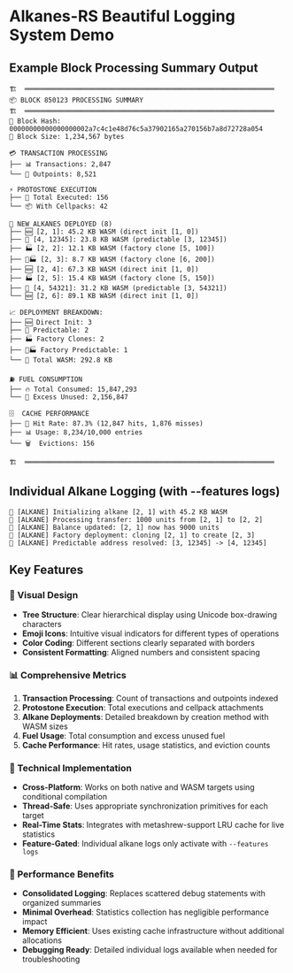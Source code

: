 # Alkanes-RS Beautiful Logging System Demo

## Example Block Processing Summary Output

```
🏗️  ═══════════════════════════════════════════════════════════════
📦 BLOCK 850123 PROCESSING SUMMARY
🏗️  ═══════════════════════════════════════════════════════════════
🔗 Block Hash: 00000000000000000002a7c4c1e48d76c5a37902165a270156b7a8d72728a054
📏 Block Size: 1,234,567 bytes

💳 TRANSACTION PROCESSING
├── 📊 Transactions: 2,847
└── 🎯 Outpoints: 8,521

⚡ PROTOSTONE EXECUTION
├── 🚀 Total Executed: 156
└── 📦 With Cellpacks: 42

🧪 NEW ALKANES DEPLOYED (8)
├── 🆕 [2, 1]: 45.2 KB WASM (direct init [1, 0])
├── 🎯 [4, 12345]: 23.8 KB WASM (predictable [3, 12345])
├── 🏭 [2, 2]: 12.1 KB WASM (factory clone [5, 100])
├── 🎯🏭 [2, 3]: 8.7 KB WASM (factory clone [6, 200])
├── 🆕 [2, 4]: 67.3 KB WASM (direct init [1, 0])
├── 🏭 [2, 5]: 15.4 KB WASM (factory clone [5, 150])
├── 🎯 [4, 54321]: 31.2 KB WASM (predictable [3, 54321])
└── 🆕 [2, 6]: 89.1 KB WASM (direct init [1, 0])

📈 DEPLOYMENT BREAKDOWN:
├── 🆕 Direct Init: 3
├── 🎯 Predictable: 2
├── 🏭 Factory Clones: 2
├── 🎯🏭 Factory Predictable: 1
└── 💾 Total WASM: 292.8 KB

⛽ FUEL CONSUMPTION
├── 🔥 Total Consumed: 15,847,293
└── 💨 Excess Unused: 2,156,847

🗄️  CACHE PERFORMANCE
├── 🎯 Hit Rate: 87.3% (12,847 hits, 1,876 misses)
├── 📊 Usage: 8,234/10,000 entries
└── 🗑️  Evictions: 156

🏗️  ═══════════════════════════════════════════════════════════════
```

## Individual Alkane Logging (with --features logs)

```
🧪 [ALKANE] Initializing alkane [2, 1] with 45.2 KB WASM
🧪 [ALKANE] Processing transfer: 1000 units from [2, 1] to [2, 2]
🧪 [ALKANE] Balance updated: [2, 1] now has 9000 units
🧪 [ALKANE] Factory deployment: cloning [2, 1] to create [2, 3]
🧪 [ALKANE] Predictable address resolved: [3, 12345] -> [4, 12345]
```

## Key Features

### 🎨 Visual Design
- **Tree Structure**: Clear hierarchical display using Unicode box-drawing characters
- **Emoji Icons**: Intuitive visual indicators for different types of operations
- **Color Coding**: Different sections clearly separated with borders
- **Consistent Formatting**: Aligned numbers and consistent spacing

### 📊 Comprehensive Metrics
1. **Transaction Processing**: Count of transactions and outpoints indexed
2. **Protostone Execution**: Total executions and cellpack attachments
3. **Alkane Deployments**: Detailed breakdown by creation method with WASM sizes
4. **Fuel Usage**: Total consumption and excess unused fuel
5. **Cache Performance**: Hit rates, usage statistics, and eviction counts

### 🔧 Technical Implementation
- **Cross-Platform**: Works on both native and WASM targets using conditional compilation
- **Thread-Safe**: Uses appropriate synchronization primitives for each target
- **Real-Time Stats**: Integrates with metashrew-support LRU cache for live statistics
- **Feature-Gated**: Individual alkane logs only activate with `--features logs`

### 🚀 Performance Benefits
- **Consolidated Logging**: Replaces scattered debug statements with organized summaries
- **Minimal Overhead**: Statistics collection has negligible performance impact
- **Memory Efficient**: Uses existing cache infrastructure without additional allocations
- **Debugging Ready**: Detailed individual logs available when needed for troubleshooting